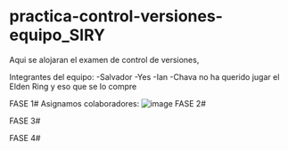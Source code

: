 # practica-control-versiones-equipo_SIRY
Aqui se alojaran el examen de control de versiones,

Integrantes del equipo:
-Salvador
-Yes
-Ian
-Chava no ha querido jugar el Elden Ring y eso que se lo compre

FASE 1#
Asignamos colaboradores:
![image](https://github.com/user-attachments/assets/324542e3-d25f-4b11-8216-afb5c03dba08)
FASE 2#

FASE 3#

FASE 4#
